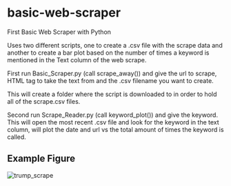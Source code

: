 # basic-web-scraper
First Basic Web Scraper with Python

Uses two different scripts, one to create a .csv file with the scrape data and another to create a bar plot based on the number of times a keyword is mentioned in the Text column of the web scrape. 

First run Basic_Scraper.py (call scrape_away()) and give the url to scrape, HTML tag to take the text from and the .csv filename you want to create. 

This will create a folder where the script is downloaded to in order to hold all of the scrape.csv files.

Second run Scrape_Reader.py (call keyword_plot()) and give the keyword. This will open the most recent .csv file and look for the keyword in the text column, will plot the date and url vs the total amount of times the keyword is called. 

## Example Figure
![trump_scrape](https://user-images.githubusercontent.com/42116429/44309717-d93fe580-a398-11e8-9320-555bb8474311.png)

